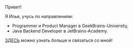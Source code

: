 Привет! 

Я Илья, учусь по направлениям: 
- Programmer и Product Manager в GeekBrains-University,  
- Java Backend Developer в JetBrains-Academy. 

[ЗДЕСЬ](https://taplink.cc/il.nasa) можно узнать больше и связаться со мной! 
